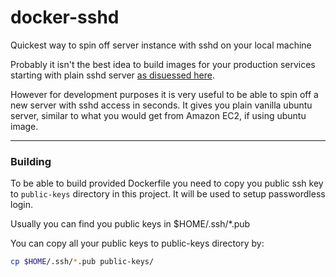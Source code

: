 docker-sshd
===========

Quickest way to spin off server instance with sshd on your local machine

Probably it isn't the best idea to build images for your production services starting with plain sshd server [as disuessed here](http://jpetazzo.github.io/2014/06/23/docker-ssh-considered-evil/). 

However for development purposes it is very useful to be able to spin off a new server with sshd access in seconds. It gives you plain vanilla ubuntu server, similar to what you would get from Amazon EC2, if using ubuntu image.

---

### Building

To be able to build provided Dockerfile you need to copy you public ssh key to ``` public-keys ``` directory in this project. It will be used to setup passwordless login.

Usually you can find you public keys in $HOME/.ssh/*.pub

You can copy all your public keys to public-keys directory by:
``` bash
cp $HOME/.ssh/*.pub public-keys/
```

